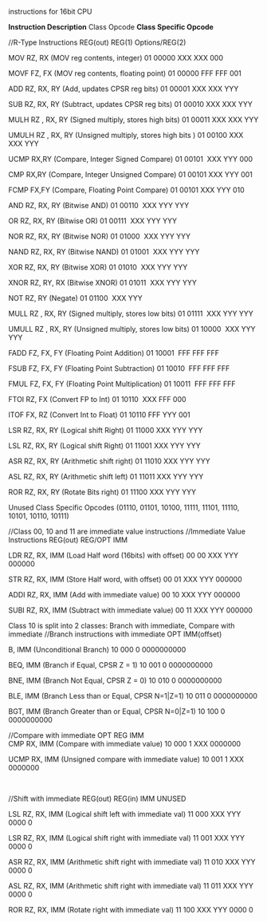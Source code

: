 instructions for 16bit CPU

**Instruction        Description**                                  Class Opcode 	**Class Specific Opcode**

//R-Type Instructions                                                                                                   REG(out)    REG(1)  Options/REG(2)

MOV RZ, RX         (MOV reg contents,  integer)                      01		            00000                           XXX         XXX         000

MOVF FZ, FX        (MOV reg contents,  floating point)               01		            00000                           FFF         FFF         001

ADD RZ, RX, RY     (Add, updates CPSR reg bits)                      01		            00001                           XXX         XXX         YYY

SUB RZ, RX, RY     (Subtract, updates CPSR reg bits)     	         01		            00010	                        XXX         XXX         YYY

MULH RZ , RX, RY   (Signed multiply, stores high bits)	             01		            00011                           XXX         XXX         YYY

UMULH RZ , RX, RY  (Unsigned multiply, stores high bits )            01		            00100                           XXX         XXX         YYY

UCMP RX,RY         (Compare, Integer Signed Compare)                 01		            00101                           XXX         YYY         000

CMP RX,RY          (Compare, Integer Unsigned Compare)               01		            00101                           XXX         YYY         001

FCMP FX,FY         (Compare, Floating Point Compare)                 01		            00101                           XXX         YYY         010

AND RZ, RX, RY     (Bitwise AND)                                     01		            00110                           XXX         YYY         YYY

OR  RZ, RX, RY     (Bitwise OR)                                      01		            00111                           XXX         YYY         YYY

NOR RZ, RX, RY     (Bitwise NOR)                                     01		            01000                           XXX         YYY         YYY

NAND RZ, RX, RY    (Bitwise NAND)                                    01		            01001                           XXX         YYY         YYY

XOR RZ, RX, RY     (Bitwise XOR)                                     01		            01010                           XXX         YYY         YYY

XNOR RZ, RY, RX    (Bitwise XNOR)                                    01		            01011                           XXX         YYY         YYY

NOT  RZ, RY        (Negate)                                          01		            01100                           XXX         YYY

MULL RZ , RX, RY   (Signed multiply, stores low bits)	             01		            01111                           XXX         YYY         YYY

UMULL RZ , RX, RY  (Unsigned multiply, stores low bits)              01		            10000                           XXX         YYY         YYY

FADD FZ, FX, FY    (Floating Point Addition)			             01                 10001                           FFF         FFF         FFF

FSUB FZ, FX, FY    (Floating Point Subtraction)                      01                 10010                           FFF         FFF         FFF

FMUL FZ, FX, FY    (Floating Point Multiplication)		             01                 10011                           FFF         FFF         FFF

FTOI RZ, FX        (Convert FP to Int)                               01                 10110                           XXX         FFF         000

ITOF FX, RZ        (Convert Int to Float)                            01                 10110                           FFF         YYY         001

LSR  RZ, RX, RY    (Logical shift Right)                             01                 11000                           XXX         YYY         YYY

LSL  RZ, RX, RY    (Logical shift Right)                             01                 11001                           XXX         YYY         YYY

ASR  RZ, RX, RY    (Arithmetic shift right)                          01                 11010                           XXX         YYY         YYY

ASL  RZ, RX, RY    (Arithmetic shift left)                           01                 11011                           XXX         YYY         YYY

ROR  RZ, RX, RY    (Rotate Bits right)                               01                 11100                           XXX         YYY         YYY



Unused Class Specific Opcodes (01110, 01101, 10100, 11111, 11101, 11110, 10101, 10110, 10111)


//Class 00, 10 and 11 are immediate value instructions 
//Immediate Value Instructions                                                                                          REG(out)  REG/OPT      IMM

LDR  RZ, RX, IMM   (Load Half word (16bits) with offset)             00                 00				                XXX	        YYY        000000

STR  RZ, RX, IMM   (Store Half word, with offset)                    00                 01                              XXX         YYY        000000

ADDI RZ, RX, IMM   (Add with immediate value)                        00                 10                              XXX         YYY        000000

SUBI RZ, RX, IMM   (Subtract with immediate value)                   00                 11                              XXX         YYY        000000
                                      

Class 10 is split into 2 classes: Branch with immediate, Compare with immediate
//Branch instructions with immediate                                                                                OPT    IMM(offset)    

B, IMM          (Unconditional Branch)                               10                 000                         0    0000000000     

BEQ, IMM        (Branch if Equal, CPSR Z = 1)                        10                 001                         0    0000000000     

BNE, IMM        (Branch Not Equal, CPSR Z = 0)                       10                 010                         0    0000000000      

BLE, IMM        (Branch Less than or Equal, CPSR N=1|Z=1)            10                 011                         0    0000000000     

BGT, IMM        (Branch Greater than or Equal, CPSR N=0|Z=1)         10                 100                         0    0000000000      


//Compare with immediate                                                                                            OPT    REG            IMM     
CMP RX, IMM        (Compare with immediate value)                    10                 000                         1      XXX            0000000 

UCMP RX, IMM       (Unsigned compare with immediate value)           10                 001                         1      XXX            0000000  

 

//Shift with immediate                                                                                                REG(out)    REG(in)    IMM    UNUSED

LSL  RZ, RX, IMM   (Logical shift left with immediate val)           11                 000			                 	XXX	        YYY        0000   0

LSR  RZ, RX, IMM   (Logical shift right with immediate val)          11                 001                             XXX         YYY        0000   0

ASR  RZ, RX, IMM   (Arithmetic shift right with immediate val)       11                 010                             XXX         YYY        0000   0

ASL  RZ, RX, IMM   (Arithmetic shift right with immediate val)       11                 011                             XXX         YYY        0000   0

ROR  RZ, RX, IMM   (Rotate right with immediate val)                 11                 100                             XXX         YYY        0000   0


